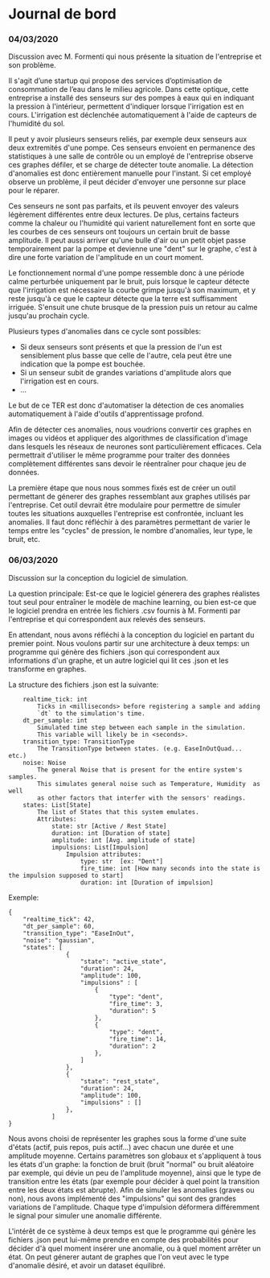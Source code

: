 # Journal de bord

### 04/03/2020

Discussion avec M. Formenti qui nous présente la situation de l'entreprise et son problème.

Il s'agit d’une startup qui propose des services d’optimisation de consommation de l’eau dans le milieu agricole. Dans cette optique, cette entreprise a installé des senseurs sur des pompes à eaux qui en indiquant la pression à l'intérieur, permettent d'indiquer lorsque l'irrigation est en cours. L'irrigation est déclenchée automatiquement à l'aide de capteurs de l'humidité du sol. 

Il peut y avoir plusieurs senseurs reliés, par exemple deux senseurs aux deux extremités d'une pompe. Ces senseurs envoient en permanence des statistiques à une salle de contrôle ou un employé de l'entreprise observe ces graphes défiler, et se charge de détecter toute anomalie. La détection d'anomalies est donc entièrement manuelle pour l'instant. Si cet employé observe un problème, il peut décider d'envoyer une personne sur place pour le réparer.

Ces senseurs ne sont pas parfaits, et ils peuvent envoyer des valeurs légèrement différentes entre deux lectures. De plus, certains facteurs comme la chaleur ou l'humidité qui varient naturellement font en sorte que les courbes de ces senseurs ont toujours un certain bruit de basse amplitude. Il peut aussi arriver qu'une bulle d'air ou un petit objet passe temporairement par la pompe et devienne une "dent" sur le graphe, c'est à dire une forte variation de l'amplitude en un court moment.

Le fonctionnement normal d'une pompe ressemble donc à une période calme perturbée uniquement par le bruit, puis lorsque le capteur détecte que l'irrigation est nécessaire la courbe grimpe jusqu'à son maximum, et y reste jusqu'à ce que le capteur détecte que la terre est suffisamment irriguée. S'ensuit une chute brusque de la pression puis un retour au calme jusqu'au prochain cycle.

Plusieurs types d'anomalies dans ce cycle sont possibles:

 - Si deux senseurs sont présents et que la pression de l'un est sensiblement plus basse que celle de l'autre, cela peut être une indication que la pompe est bouchée.
 - Si un senseur subit de grandes variations d'amplitude alors que l'irrigation est en cours.
 - ...

Le but de ce TER est donc d'automatiser la détection de ces anomalies automatiquement à l'aide d'outils d'apprentissage profond.

Afin de détecter ces anomalies, nous voudrions convertir ces graphes en images ou vidéos et appliquer des algorithmes de classification d'image dans lesquels les réseaux de neurones sont particulièrement efficaces. Cela permettrait d'utiliser le même programme pour traiter des données complètement différentes sans devoir le réentraîner pour chaque jeu de données.

La première étape que nous nous sommes fixés est de créer un outil permettant de génerer des graphes ressemblant aux graphes utilisés par l'entreprise. Cet outil devrait être modulaire pour permettre de simuler toutes les situations auxquelles l'entreprise est confrontée, incluant les anomalies. Il faut donc réfléchir à des paramètres permettant de varier le temps entre les "cycles" de pression, le nombre d'anomalies, leur type, le bruit, etc.

### 06/03/2020



Discussion sur la conception du logiciel de simulation.

La question principale: Est-ce que le logiciel génerera des graphes réalistes tout seul pour entraîner le modèle de machine learning, ou bien est-ce que le logiciel prendra en entrée les fichiers .csv fournis à M. Formenti par l'entreprise et qui correspondent aux relevés des senseurs.

En attendant, nous avons réfléchi à la conception du logiciel en partant du premier point. Nous voulons partir sur une architecture à deux temps: un programme qui génère des fichiers .json qui correspondent aux informations d'un graphe, et un autre logiciel qui lit ces .json et les transforme en graphes.

La structure des fichiers .json est la suivante:

		realtime_tick: int
            Ticks in <milliseconds> before registering a sample and adding
            `dt` to the simulation's time.
        dt_per_sample: int
            Simulated time step between each sample in the simulation.
            This variable will likely be in <seconds>.
        transition_type: TransitionType
            The TransitionType between states. (e.g. EaseInOutQuad... etc.)
        noise: Noise
            The general Noise that is present for the entire system's samples.
            This simulates general noise such as Temperature, Humidity  as well
            as other factors that interfer with the sensors' readings.
        states: List[State]
            The list of States that this system emulates.
            Attributes: 
	            state: str [Active / Rest State]
			    duration: int [Duration of state]
			    amplitude: int [Avg. amplitude of state]
			    impulsions: List[Impulsion]
			    	Impulsion attributes:
					    type: str  [ex: "Dent"]
					    fire_time: int [How many seconds into the state is the impulsion supposed to start]
					    duration: int [Duration of impulsion]

Exemple:

	{
		"realtime_tick": 42,
		"dt_per_sample": 60,
		"transition_type": "EaseInOut",
		"noise": "gaussian",
		"states": [
					{
						"state": "active_state",
						"duration": 24,
						"amplitude": 100,
						"impulsions" : [
							{
								"type": "dent",
								"fire_time": 3,
								"duration": 5
							},
							{
								"type": "dent",
								"fire_time": 14,
								"duration": 2
							},
						]
					},
					{
						"state": "rest_state",
						"duration": 24,
						"amplitude": 100,
						"impulsions" : []
					},
				]
	}

Nous avons choisi de représenter les graphes sous la forme d'une suite d'états (actif, puis repos, puis actif...) avec chacun une durée et une amplitude moyenne.
Certains paramètres son globaux et s'appliquent à tous les états d'un graphe: la fonction de bruit (bruit "normal" ou bruit aléatoire par exemple, qui dévie un peu de l'amplitude moyenne), ainsi que le type de transition entre les états (par exemple pour décider à quel point la transition entre les deux états est abrupte). Afin de simuler les anomalies (graves ou non), nous avons implémenté des "impulsions" qui sont des grandes variations de l'amplitude. Chaque type d'impulsion déformera différemment le signal pour simuler une anomalie différente.

L'intérêt de ce système à deux temps est que le programme qui génère les fichiers .json peut lui-même prendre en compte des probabilités pour décider d'à quel moment insérer une anomalie, ou à quel moment arrêter un état. On peut génerer autant de graphes que l'on veut avec le type d'anomalie désiré, et avoir un dataset équilibré. 